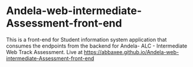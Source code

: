 # Andela-web-intermediate-Assessment-front-end
This is a front-end for Student information system application that consumes the endpoints from the backend for Andela- ALC - Intermediate Web Track Assessment. Live at https://abbaxee.github.io/Andela-web-intermediate-Assessment-front-end
